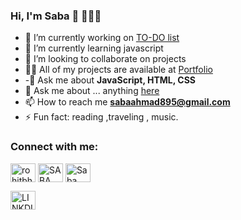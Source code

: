 ### Hi, I'm  Saba 👋 👩🏾‍💻

- 🔭 I’m currently working  on [TO-DO list](https://github.com/SabaAhmad786/Todo-list)
- 🌱 I’m currently learning  javascript
- 👯 I’m looking to collaborate on  projects
-  👨‍💻 All of my projects are available at [Portfolio](https://github.com/SabaAhmad786/final-portofolio)
- -💬 Ask me about **JavaScript, HTML, CSS**
- 💬 Ask me about ... anything [here](https://github.com/SabaAhmad786/SabaAhmad786/issues)
- 📫 How to reach me **sabaahmad895@gmail.com**
- ⚡ Fun fact: reading ,traveling , music.


<h3 align="left">Connect with me:</h3>
<p align="left">
<a href="https://twitter.com/SabaAhmad00?t=R4ZkZRyAmgXFgjtWaOXFAg&s=08" target="blank"><img align="center" src="https://raw.githubusercontent.com/rahuldkjain/github-profile-readme-generator/master/src/images/icons/Social/twitter.svg" alt="rohitbh02837778" height="30" width="40" /></a>
<a href="https://www.facebook.com/profile.php?id=100023964162678&mibextid=ZbWKwL" target="blank"><img align="center" src="https://raw.githubusercontent.com/rahuldkjain/github-profile-readme-generator/master/src/images/icons/Social/facebook.svg" alt="SABA AHMAD" height="30" width="40" /></a>
<a href="https://www.instagram.com/saba.ahmed47/" target="blank"><img align="center" src="https://raw.githubusercontent.com/rahuldkjain/github-profile-readme-generator/master/src/images/icons/Social/instagram.svg" alt="Saba" height="30" width="40" /></a>
  
  <a href="https://www.linkedin.com/in/saba-ahmad-97b938244/" target="blank"><img align="center" src="https://dribbble.com/shots/1970346-Major-websites-Icon-Set-Free-Sketch" alt="LINKDIN" height="30" width="40" /></a>
</p>
